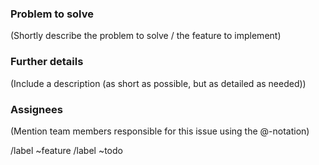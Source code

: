### Problem to solve

(Shortly describe the problem to solve / the feature to implement)

### Further details

(Include a description (as short as possible, but as detailed as needed))

### Assignees

(Mention team members responsible for this issue using the @-notation)

/label ~feature
/label ~todo
